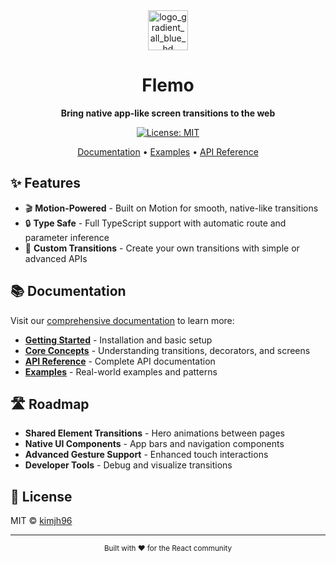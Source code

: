 <div align="center">
<img width="64" height="64" alt="logo_gradient_all_blue_hd" src="https://github.com/user-attachments/assets/131c0626-2730-440e-a802-9fe02e9cf37d" />

<h1>Flemo</h1>

**Bring native app-like screen transitions to the web**

[![License: MIT](https://img.shields.io/badge/License-MIT-yellow.svg)](https://opensource.org/licenses/MIT)

[Documentation](https://flemo-web.vercel.app/docs) • [Examples](https://https://flemo-web.vercel.app/docs/examples) • [API Reference](https://flemo-web.vercel.app/docs/api)

</div>

## ✨ Features

- 🎬 **Motion-Powered** - Built on Motion for smooth, native-like transitions
- 🔒 **Type Safe** - Full TypeScript support with automatic route and parameter inference
- 🎨 **Custom Transitions** - Create your own transitions with simple or advanced APIs

## 📚 Documentation

Visit our [comprehensive documentation](https://flemo-web.vercel.app/) to learn more:

- [**Getting Started**](https://flemo-web.vercel.app/docs/getting-started) - Installation and basic setup
- [**Core Concepts**](https://flemo-web.vercel.app/docs/concepts) - Understanding transitions, decorators, and screens
- [**API Reference**](https://flemo-web.vercel.app/docs/api) - Complete API documentation
- [**Examples**](https://flemo-web.vercel.app/docs/examples) - Real-world examples and patterns

## 🛣️ Roadmap

- **Shared Element Transitions** - Hero animations between pages
- **Native UI Components** - App bars and navigation components
- **Advanced Gesture Support** - Enhanced touch interactions
- **Developer Tools** - Debug and visualize transitions

## 📄 License

MIT © [kimjh96](https://github.com/kimjh96)

---

<div align="center">
  <sub>Built with ❤️ for the React community</sub>
</div>
